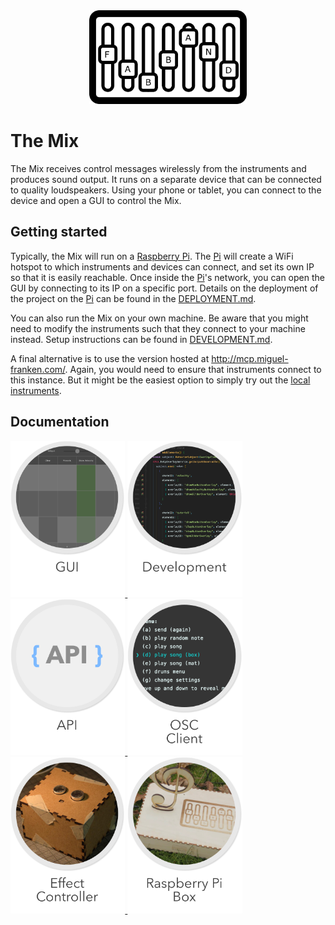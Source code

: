 <div align="center">

  <img src="Documentation/images/logo.png" alt="Logo" height="150px">
</div>

# The Mix
The Mix receives control messages wirelessly from the instruments and produces sound output. It runs on a separate device that can be connected to quality loudspeakers. Using your phone or tablet, you can connect to the device and open a GUI to control the Mix.

## Getting started
Typically, the Mix will run on a [Raspberry Pi]. The [Pi] will create a WiFi hotspot to which instruments and devices can connect, and set its own IP so that it is easily reachable. Once inside the [Pi]'s network, you can open the GUI by connecting to its IP on a specific port.
Details on the deployment of the project on the [Pi] can be found in the [DEPLOYMENT.md](Documentation/development/DEPLOYMENT.md).

You can also run the Mix on your own machine. Be aware that you might need to modify the instruments such that they connect to your machine instead. Setup instructions can be found in [DEVELOPMENT.md](Documentation/development/DEVELOPMENT.md).

A final alternative is to use the version hosted at http://mcp.miguel-franken.com/. Again, you would need to ensure that instruments connect to this instance. But it might be the easiest option to simply try out the [local instruments](Documentation/gui/LOCAL_INSTRUMENTS.md).

## Documentation
<a href="Documentation/gui/GUI.md">
    <img src="Documentation/images/gui.png" alt="gui" height="250px">
</a>
<a href="Documentation/development/DEVELOPMENT.md">
    <img src="Documentation/images/development.png" alt="development details" height="250px">
</a>
<a href="Documentation/API.md">
    <img src="Documentation/images/api.png" alt="API documentation" height="250px">
</a>
<a href="Documentation/CLIENT.md">
    <img src="Documentation/images/client.png" alt="Client documentation" height="250px">
</a>
<a href="Documentation/effectcontroller/EFFECT_CONTROLLER.md">
    <img src="Documentation/images/effect-controller.png" alt="effect-controller" height="250px">
</a>
<a href="Documentation/picase/PICASE.md">
    <img src="Documentation/images/box.png" alt="raspberry pi case" height="250px">
</a>

[Raspberry Pi]: https://www.raspberrypi.org/
[Pi]: https://www.raspberrypi.org/
